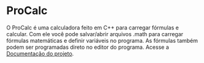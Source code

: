 # ProCalc
O ProCalc é uma calculadora feito em C++ para carregar fórmulas e calcular. Com ele você pode salvar/abrir arquivos .math para carregar fórmulas matemáticas e definir variáveis no programa. As fórmulas também podem ser programadas direto no editor do programa. Acesse a [Documentação do projeto](https://github.com/FrancisBFTC/ProCalc/blob/master/Documentation.md#top).
